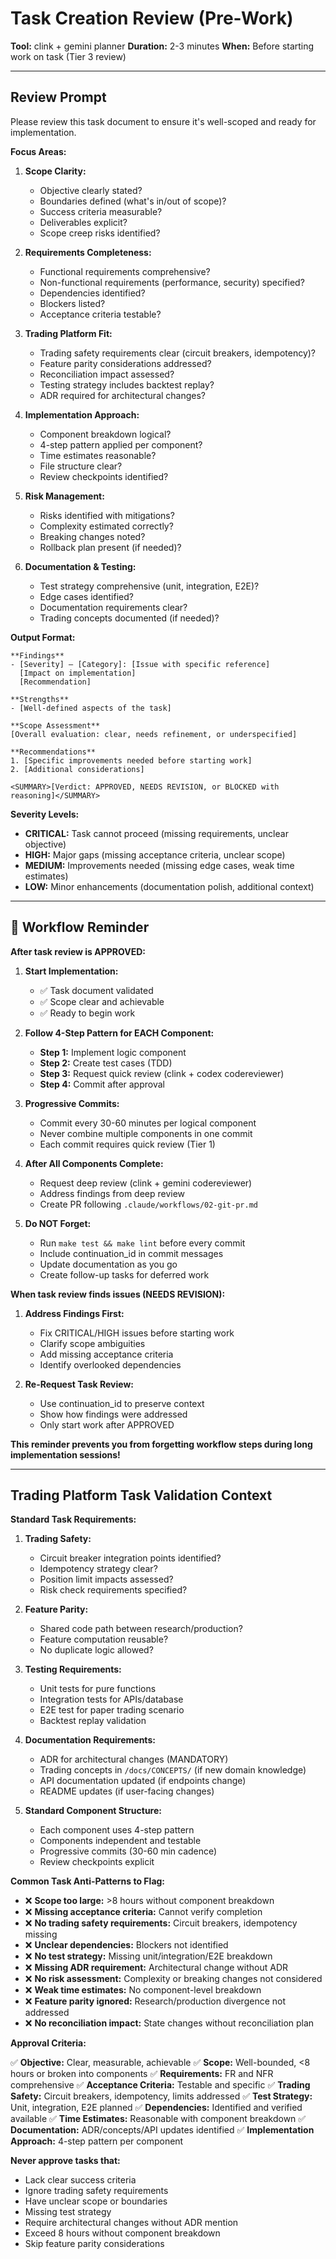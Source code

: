 # Task Creation Review (Pre-Work)

**Tool:** clink + gemini planner
**Duration:** 2-3 minutes
**When:** Before starting work on task (Tier 3 review)

---

## Review Prompt

Please review this task document to ensure it's well-scoped and ready for implementation.

**Focus Areas:**

1. **Scope Clarity:**
   - Objective clearly stated?
   - Boundaries defined (what's in/out of scope)?
   - Success criteria measurable?
   - Deliverables explicit?
   - Scope creep risks identified?

2. **Requirements Completeness:**
   - Functional requirements comprehensive?
   - Non-functional requirements (performance, security) specified?
   - Dependencies identified?
   - Blockers listed?
   - Acceptance criteria testable?

3. **Trading Platform Fit:**
   - Trading safety requirements clear (circuit breakers, idempotency)?
   - Feature parity considerations addressed?
   - Reconciliation impact assessed?
   - Testing strategy includes backtest replay?
   - ADR required for architectural changes?

4. **Implementation Approach:**
   - Component breakdown logical?
   - 4-step pattern applied per component?
   - Time estimates reasonable?
   - File structure clear?
   - Review checkpoints identified?

5. **Risk Management:**
   - Risks identified with mitigations?
   - Complexity estimated correctly?
   - Breaking changes noted?
   - Rollback plan present (if needed)?

6. **Documentation & Testing:**
   - Test strategy comprehensive (unit, integration, E2E)?
   - Edge cases identified?
   - Documentation requirements clear?
   - Trading concepts documented (if needed)?

**Output Format:**

```
**Findings**
- [Severity] – [Category]: [Issue with specific reference]
  [Impact on implementation]
  [Recommendation]

**Strengths**
- [Well-defined aspects of the task]

**Scope Assessment**
[Overall evaluation: clear, needs refinement, or underspecified]

**Recommendations**
1. [Specific improvements needed before starting work]
2. [Additional considerations]

<SUMMARY>[Verdict: APPROVED, NEEDS REVISION, or BLOCKED with reasoning]</SUMMARY>
```

**Severity Levels:**
- **CRITICAL:** Task cannot proceed (missing requirements, unclear objective)
- **HIGH:** Major gaps (missing acceptance criteria, unclear scope)
- **MEDIUM:** Improvements needed (missing edge cases, weak time estimates)
- **LOW:** Minor enhancements (documentation polish, additional context)

---

## 🔔 Workflow Reminder

**After task review is APPROVED:**

1. **Start Implementation:**
   - ✅ Task document validated
   - ✅ Scope clear and achievable
   - ✅ Ready to begin work

2. **Follow 4-Step Pattern for EACH Component:**
   - **Step 1:** Implement logic component
   - **Step 2:** Create test cases (TDD)
   - **Step 3:** Request quick review (clink + codex codereviewer)
   - **Step 4:** Commit after approval

3. **Progressive Commits:**
   - Commit every 30-60 minutes per logical component
   - Never combine multiple components in one commit
   - Each commit requires quick review (Tier 1)

4. **After All Components Complete:**
   - Request deep review (clink + gemini codereviewer)
   - Address findings from deep review
   - Create PR following `.claude/workflows/02-git-pr.md`

5. **Do NOT Forget:**
   - Run `make test && make lint` before every commit
   - Include continuation_id in commit messages
   - Update documentation as you go
   - Create follow-up tasks for deferred work

**When task review finds issues (NEEDS REVISION):**

1. **Address Findings First:**
   - Fix CRITICAL/HIGH issues before starting work
   - Clarify scope ambiguities
   - Add missing acceptance criteria
   - Identify overlooked dependencies

2. **Re-Request Task Review:**
   - Use continuation_id to preserve context
   - Show how findings were addressed
   - Only start work after APPROVED

**This reminder prevents you from forgetting workflow steps during long implementation sessions!**

---

## Trading Platform Task Validation Context

**Standard Task Requirements:**

1. **Trading Safety:**
   - Circuit breaker integration points identified?
   - Idempotency strategy clear?
   - Position limit impacts assessed?
   - Risk check requirements specified?

2. **Feature Parity:**
   - Shared code path between research/production?
   - Feature computation reusable?
   - No duplicate logic allowed?

3. **Testing Requirements:**
   - Unit tests for pure functions
   - Integration tests for APIs/database
   - E2E test for paper trading scenario
   - Backtest replay validation

4. **Documentation Requirements:**
   - ADR for architectural changes (MANDATORY)
   - Trading concepts in `/docs/CONCEPTS/` (if new domain knowledge)
   - API documentation updated (if endpoints change)
   - README updates (if user-facing changes)

5. **Standard Component Structure:**
   - Each component uses 4-step pattern
   - Components independent and testable
   - Progressive commits (30-60 min cadence)
   - Review checkpoints explicit

**Common Task Anti-Patterns to Flag:**

- ❌ **Scope too large:** >8 hours without component breakdown
- ❌ **Missing acceptance criteria:** Cannot verify completion
- ❌ **No trading safety requirements:** Circuit breakers, idempotency missing
- ❌ **Unclear dependencies:** Blockers not identified
- ❌ **No test strategy:** Missing unit/integration/E2E breakdown
- ❌ **Missing ADR requirement:** Architectural change without ADR
- ❌ **No risk assessment:** Complexity or breaking changes not considered
- ❌ **Weak time estimates:** No component-level breakdown
- ❌ **Feature parity ignored:** Research/production divergence not addressed
- ❌ **No reconciliation impact:** State changes without reconciliation plan

**Approval Criteria:**

✅ **Objective:** Clear, measurable, achievable
✅ **Scope:** Well-bounded, <8 hours or broken into components
✅ **Requirements:** FR and NFR comprehensive
✅ **Acceptance Criteria:** Testable and specific
✅ **Trading Safety:** Circuit breakers, idempotency, limits addressed
✅ **Test Strategy:** Unit, integration, E2E planned
✅ **Dependencies:** Identified and verified available
✅ **Time Estimates:** Reasonable with component breakdown
✅ **Documentation:** ADR/concepts/API updates identified
✅ **Implementation Approach:** 4-step pattern per component

**Never approve tasks that:**
- Lack clear success criteria
- Ignore trading safety requirements
- Have unclear scope or boundaries
- Missing test strategy
- Require architectural changes without ADR mention
- Exceed 8 hours without component breakdown
- Skip feature parity considerations
